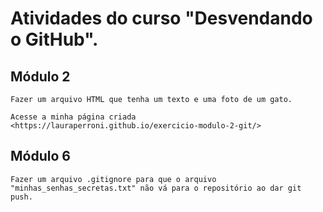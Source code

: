 # Atividades do curso "Desvendando o GitHub".

## Módulo 2
    Fazer um arquivo HTML que tenha um texto e uma foto de um gato.

    Acesse a minha página criada 
    <https://lauraperroni.github.io/exercicio-modulo-2-git/>

## Módulo 6 
    Fazer um arquivo .gitignore para que o arquivo "minhas_senhas_secretas.txt" não vá para o repositório ao dar git push.

    